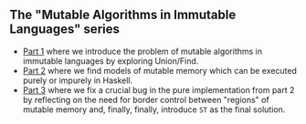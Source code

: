 ## The "Mutable Algorithms in Immutable Languages" series

* [Part 1](http://tel.github.io/2014/07/12/mutable_algorithms_in_immutable_languges_part_1/) where we introduce the problem of mutable algorithms in immutable languages by exploring Union/Find.
* [Part 2](http://tel.github.io/2014/07/13/mutable_algorithms_in_immutable_languages_part_2/) where we find models of mutable memory which can be executed purely or impurely in Haskell.
* [Part 3](http://tel.github.io/2014/07/15/mutable_algorithms_in_immutable_languages_part_3/) where we fix a crucial bug in the pure implementation from part 2 by reflecting on the need for border control between "regions" of mutable memory and, finally, finally, introduce `ST` as the final solution.
